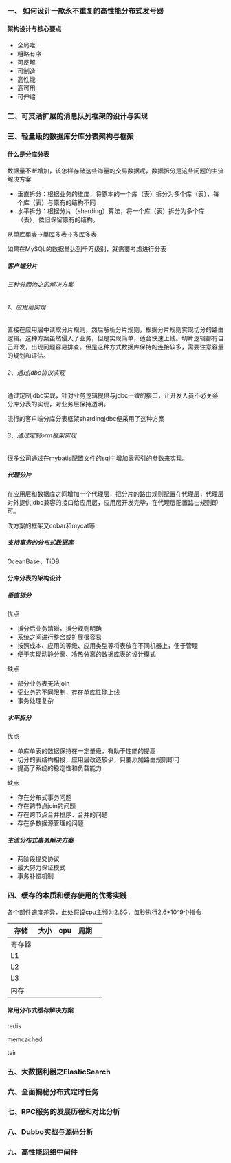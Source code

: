 ### 一、 如何设计一款永不重复的高性能分布式发号器

#### 架构设计与核心要点

- 全局唯一
- 粗略有序
- 可反解
- 可制造
- 高性能
- 高可用
- 可伸缩

### 二、可灵活扩展的消息队列框架的设计与实现

### 三、轻量级的数据库分库分表架构与框架

#### 什么是分库分表

数据量不断增加，该怎样存储这些海量的交易数据呢，数据拆分是这些问题的主流解决方案

- 垂直拆分：根据业务的维度，将原本的一个库（表）拆分为多个库（表），每个库（表）与原有的结构不同
- 水平拆分：根据分片（sharding）算法，将一个库（表）拆分为多个库（表），依旧保留原有的结构。

从单库单表->单库多表->多库多表

如果在MySQL的数据量达到千万级别，就需要考虑进行分表

##### 客户端分片

###### 三种分而治之的解决方案

###### 1、应用层实现

直接在应用层中读取分片规则，然后解析分片规则，根据分片规则实现切分的路由逻辑。这种方案虽然侵入了业务，但是实现简单，适合快速上线。切片逻辑都有自己开发，出现问题容易排查。但是这种方式数据库保持的连接较多，需要注意容量的规划和评估。

###### 2、通过jdbc协议实现

通过定制jdbc实现，针对业务逻辑提供与jdbc一致的接口，让开发人员不必关系分库分表的实现，对业务层保持透明。

流行的客户端分库分表框架shardingjdbc便采用了这种方案

###### 3、通过定制orm框架实现

很多公司通过在mybatis配置文件的sql中增加表索引的参数来实现。



##### 代理分片

在应用层和数据库之间增加一个代理层，把分片的路由规则配置在代理层，代理层对外提供jdbc兼容的接口给应用层，应用层开发完毕，在代理层配置路由规则即可。

改方案的框架又cobar和mycat等

##### 支持事务的分布式数据库

OceanBase、TiDB

#### 分库分表的架构设计

##### 垂直拆分

优点

- 拆分后业务清晰，拆分规则明确
- 系统之间进行整合或扩展很容易
- 按照成本、应用的等级、应用类型等将表放在不同机器上，便于管理
- 便于实现动静分离、冷热分离的数据库表的设计模式

缺点

- 部分业务表无法join
- 受业务的不同限制，存在单库性能上线
- 事务处理复杂

##### 水平拆分

优点

- 单库单表的数据保持在一定量级，有助于性能的提高
- 切分的表结构相投，应用层改造较少，只要添加路由规则即可
- 提高了系统的稳定性和负载能力

缺点

- 存在分布式事务问题
- 存在跨节点join的问题
- 存在跨节点合并排序、合并的问题
- 存在多数据源管理的问题

##### 主流分布式事务解决方案

- 两阶段提交协议
- 最大努力保证模式
- 事务补偿机制



### 四、缓存的本质和缓存使用的优秀实践

各个部件速度差异，此处假设cpu主频为2.6G，每秒执行2.6*10^9个指令

| 存储   | 大小 | cpu  | 周期 |      |
| ------ | ---- | ---- | ---- | ---- |
| 寄存器 |      |      |      |      |
| L1     |      |      |      |      |
| L2     |      |      |      |      |
| L3     |      |      |      |      |
| 内存   |      |      |      |      |



#### 常用分布式缓存解决方案

redis

memcached

tair



### 五、大数据利器之ElasticSearch

### 六、全面揭秘分布式定时任务

### 七、RPC服务的发展历程和对比分析

### 八、Dubbo实战与源码分析

### 九、高性能网络中间件